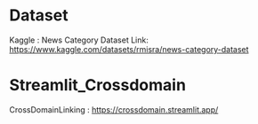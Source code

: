 # Dataset
Kaggle : News Category Dataset
Link: https://www.kaggle.com/datasets/rmisra/news-category-dataset
# Streamlit_Crossdomain
CrossDomainLinking : https://crossdomain.streamlit.app/
